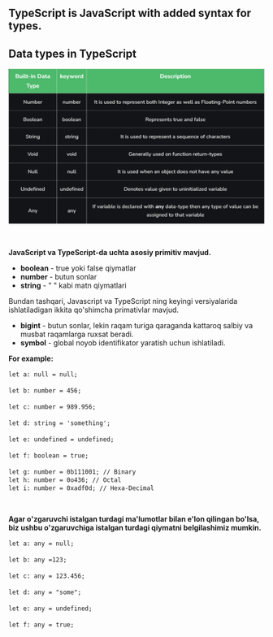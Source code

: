 ## TypeScript is JavaScript with added syntax for types.

## Data types in TypeScript

![Alt text](image.png)

<br>

__JavaScript va TypeScript-da uchta asosiy primitiv mavjud.__

- __boolean__ - true yoki false qiymatlar
- __number__ - butun sonlar
- __string__ - " " kabi matn qiymatlari <br>

Bundan tashqari, Javascript va TypeScript ning keyingi versiyalarida ishlatiladigan ikkita qo'shimcha primativlar mavjud.

- __bigint__ - butun sonlar, lekin raqam turiga qaraganda kattaroq salbiy va musbat raqamlarga ruxsat beradi.
- __symbol__ - global noyob identifikator yaratish uchun ishlatiladi.

__For example:__

```
let a: null = null;

let b: number = 456;

let c: number = 989.956;

let d: string = 'something';

let e: undefined = undefined;

let f: boolean = true;

let g: number = 0b111001; // Binary
let h: number = 0o436; // Octal
let i: number = 0xadf0d; // Hexa-Decimal
```

<br>

__Agar o'zgaruvchi istalgan turdagi ma'lumotlar bilan e'lon qilingan bo'lsa, biz ushbu o'zgaruvchiga istalgan turdagi qiymatni belgilashimiz mumkin.__

```
let a: any = null;

let b: any =123;

let c: any = 123.456;

let d: any = "some";

let e: any = undefined;

let f: any = true;
```